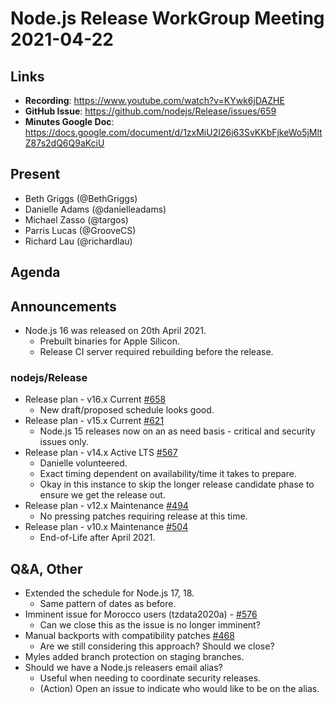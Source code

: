 # Node.js Release WorkGroup Meeting 2021-04-22

## Links

* **Recording**:  https://www.youtube.com/watch?v=KYwk6jDAZHE
* **GitHub Issue**: https://github.com/nodejs/Release/issues/659
* **Minutes Google Doc**: https://docs.google.com/document/d/1zxMiU2I26j63SvKKbFjkeWo5jMltZ87s2dQ6Q9aKciU

## Present

* Beth Griggs (@BethGriggs)
* Danielle Adams (@danielleadams)
* Michael Zasso (@targos)
* Parris Lucas (@GrooveCS)
* Richard Lau (@richardlau)

## Agenda

## Announcements

* Node.js 16 was released on 20th April 2021.
  * Prebuilt binaries for Apple Silicon.
   * Release CI server required rebuilding before the release.

### nodejs/Release

* Release plan - v16.x Current [#658](https://github.com/nodejs/Release/issues/658)
  * New draft/proposed schedule looks good.
* Release plan - v15.x Current [#621](https://github.com/nodejs/Release/issues/621)
  * Node.js 15 releases now on an as need basis - critical and security issues only.
* Release plan - v14.x Active LTS [#567](https://github.com/nodejs/Release/issues/567)
  * Danielle volunteered.
  * Exact timing dependent on availability/time it takes to prepare.
  * Okay in this instance to skip the longer release candidate phase to ensure we get the release out.
* Release plan - v12.x Maintenance [#494](https://github.com/nodejs/Release/issues/494)
  * No pressing patches requiring release at this time.
* Release plan - v10.x Maintenance [#504](https://github.com/nodejs/Release/issues/504)
  * End-of-Life after April 2021.

## Q&A, Other

* Extended the schedule for Node.js 17, 18.
  * Same pattern of dates as before.
* Imminent issue for Morocco users (tzdata2020a) - [#576](https://github.com/nodejs/Release/issues/576)
  * Can we close this as the issue is no longer imminent?
* Manual backports with compatibility patches [#468](https://github.com/nodejs/Release/issues/468)
  * Are we still considering this approach? Should we close?
* Myles added branch protection on staging branches.
* Should we have a Node.js releasers email alias?
  * Useful when needing to coordinate security releases.
  * (Action) Open an issue to indicate who would like to be on the alias.